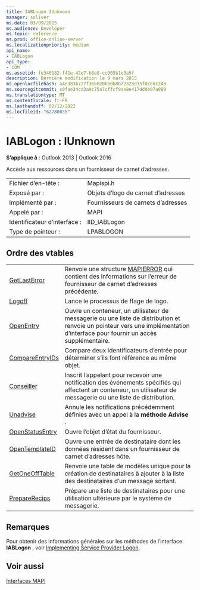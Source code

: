 ```yaml
---
title: IABLogon IUnknown
manager: soliver
ms.date: 03/09/2015
ms.audience: Developer
ms.topic: reference
ms.prod: office-online-server
ms.localizationpriority: medium
api_name:
- IABLogon
api_type:
- COM
ms.assetid: fe340182-f41e-42e7-b8e8-cc005b1e9a5f
description: Dernière modification le 9 mars 2015
ms.openlocfilehash: a4e383b727f36b020bb0b8b72323d35f0ce8c240
ms.sourcegitcommit: c0fae34cd3a9c75a7cffcf9ae8e417ddde07a989
ms.translationtype: MT
ms.contentlocale: fr-FR
ms.lasthandoff: 02/12/2022
ms.locfileid: "62780035"
---
```

# <a name="iablogon--iunknown"></a>IABLogon : IUnknown

  
  
**S’applique à** : Outlook 2013 | Outlook 2016 
  
Accède aux ressources dans un fournisseur de carnet d’adresses.
  
|||
|:-----|:-----|
|Fichier d’en-tête :  <br/> |Mapispi.h  <br/> |
|Exposé par :  <br/> |Objets d’logo de carnet d’adresses  <br/> |
|Implémenté par :  <br/> |Fournisseurs de carnets d’adresses  <br/> |
|Appelé par :  <br/> |MAPI  <br/> |
|Identificateur d’interface :  <br/> |IID_IABLogon  <br/> |
|Type de pointeur :  <br/> |LPABLOGON  <br/> |
   
## <a name="vtable-order"></a>Ordre des vtables

|||
|:-----|:-----|
|[GetLastError](iablogon-getlasterror.md) <br/> |Renvoie une structure [MAPIERROR](mapierror.md) qui contient des informations sur l’erreur de fournisseur de carnet d’adresses précédente. |
|[Logoff](iablogon-logoff.md) <br/> |Lance le processus de ffage de logo. |
|[OpenEntry](iablogon-openentry.md) <br/> |Ouvre un conteneur, un utilisateur de messagerie ou une liste de distribution et renvoie un pointeur vers une implémentation d’interface pour fournir un accès supplémentaire. |
|[CompareEntryIDs](iablogon-compareentryids.md) <br/> |Compare deux identificateurs d’entrée pour déterminer s’ils font référence au même objet. |
|[Conseiller](iablogon-advise.md) <br/> |Inscrit l’appelant pour recevoir une notification des événements spécifiés qui affectent un conteneur, un utilisateur de messagerie ou une liste de distribution. |
|[Unadvise](iablogon-unadvise.md) <br/> |Annule les notifications précédemment définies avec un appel à la **méthode Advise** . |
|[OpenStatusEntry](iablogon-openstatusentry.md) <br/> |Ouvre l’objet d’état du fournisseur. |
|[OpenTemplateID](iablogon-opentemplateid.md) <br/> |Ouvre une entrée de destinataire dont les données résident dans un fournisseur de carnet d’adresses hôte. |
|[GetOneOffTable](iablogon-getoneofftable.md) <br/> |Renvoie une table de modèles unique pour la création de destinataires à ajouter à la liste des destinataires d’un message sortant. |
|[PrepareRecips](iablogon-preparerecips.md) <br/> |Prépare une liste de destinataires pour une utilisation ultérieure par le système de messagerie. |
   
## <a name="remarks"></a>Remarques

Pour obtenir des informations générales sur les méthodes de l’interface **IABLogon** , voir [Implementing Service Provider Logon](implementing-service-provider-logon.md).
  
## <a name="see-also"></a>Voir aussi



[Interfaces MAPI](mapi-interfaces.md)

